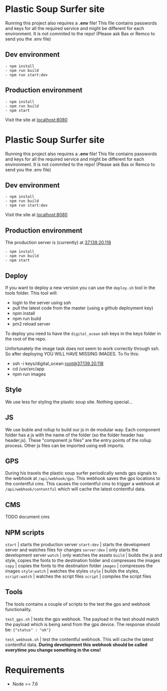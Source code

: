 # Plastic Soup Surfer site

Running this project also requires a **.env** file!
This file contains passwords and keys for all the required service and might be different for each environment. 
It is not commited to the repo!
(Please ask Bas or Remco to send you the .env file)

## Dev environment

    - npm install
    - npm run build
    - npm run start:dev

## Production environment

    - npm install
    - npm run build
    - npm start

Visit the site at [localhost:8080](http://localhost:8080)

# Plastic Soup Surfer site

Running this project also requires a **.env** file!
This file contains passwords and keys for all the required service and might be different for each environment. 
It is not commited to the repo!
(Please ask Bas or Remco to send you the .env file)

## Dev environment

    - npm install
    - npm run build
    - npm run start:dev

Visit the site at [localhost:8080](http://localhost:8080)

## Production environment

The production server is (currently) at [37.139.20.118](http://37.139.20.118)

    - npm install
    - npm run build
    - npm start

## Deploy

If you want to deploy a new version you can use the `deploy.sh` tool in the tools folder.
This tool will:
- login to the server using ssh
- pull the latest code from the master (using a github deployment key)
- npm install
- npm run build
- pm2 reload server

To deploy you need to have the `digital_ocean` ssh keys in the keys folder in the root of the repo.

Unfortunately the image task does not seem to work correctly through ssh. 
So after deploying YOU WILL HAVE MISSING IMAGES.
To fix this:

- ssh -i keys/digital_ocean root@37.139.20.118
- cd /usr/src/app
- npm run images

## Style

We use less for styling the plastic soup site. Nothing special...

## JS

We use buble and rollup to build our js in de modular way. 
Each component folder has a js with the name of the folder (so the folder header has header.js).
These "component js files" are the entry points of the rollup process. Other js files can be imported using es6 imports.

## GPS

During his travels the plastic soup surfer periodically sends gps signals to the webhook at `/api/webhook/gps`.
This webhook saves the gps locations to the contentful cms. This causes the contentful cms to trigger a webhook at `/api/webhook/contentful` which will cache the latest contentful data.

## CMS 

TODO document cms

## NPM scripts

`start` | starts the production server
`start:dev` | starts the development server and watches files for changes
`server:dev` | only starts the development server
`watch` | only watches the assets
`build` | builds the js and style, copies the fonts to the destination folder and compresses the images
`copy`  | copies the fonts to the destination folder
`images` | compresses the images
`style:watch` | watches the styles
`style` | builds the styles,
`script:watch` | watches the script files
`script` | compiles the script files

## Tools

The tools contains a couple of scripts to the test the gps and webhook functionality.

`test_gps.sh` | tests the gps webhook. The payload in the test should match the payload which is being send from the gps device. The response should be: `{"status" : "ok"}`

`test_webhook.sh` | test the contentful webhook. This will cache the latest contentful data. **During development this webhook should be called everytime you change something in the cms!**

# Requirements

- Node >= 7.6

